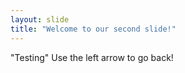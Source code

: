 ```yaml
---
layout: slide
title: "Welcome to our second slide!"
---
```

"Testing"
Use the left arrow to go back!

